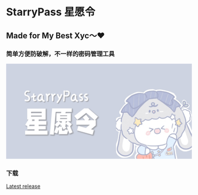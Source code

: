 # StarryPass 星愿令
## Made for My Best Xyc～❤️
### 简单方便防破解，不一样的密码管理工具

![image](https://raw.githubusercontent.com/lingyicute/StarryPassAndroidWeb/master/banner.jpg)

### 下载
[Latest release](https://raw.githubusercontent.com/lingyicute/StarryPassAndroid/main/latest.apk)

